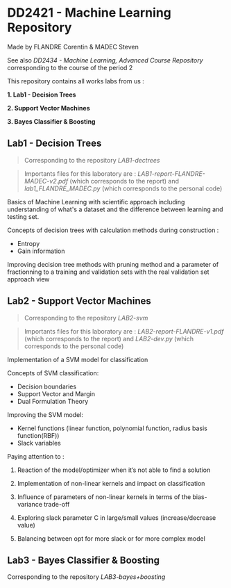 # DD2421 - Machine Learning Repository

Made by FLANDRE Corentin & MADEC Steven

See also *DD2434 - Machine Learning, Advanced Course Repository* corresponding to the course of the period 2

This repository contains all works labs from us :

**1. Lab1 - Decision Trees**


**2. Support Vector Machines**

**3. Bayes Classifier & Boosting**

## Lab1 - Decision Trees

> Corresponding to the repository *LAB1-dectrees*

> Importants files for this laboratory are : *LAB1-report-FLANDRE-MADEC-v2.pdf* (which corresponds to the report) and *lab1_FLANDRE_MADEC.py* (which corresponds to the personal code)

Basics of Machine Learning with scientific approach including understanding of what's a dataset and the difference between learning and testing set.  

Concepts of decision trees with calculation methods during construction : 
- Entropy
- Gain information

Improving decision tree methods with pruning method and a parameter of fractionning to a training and validation sets with the real validation set approach view


## Lab2 - Support Vector Machines

> Corresponding to the repository *LAB2-svm*

> Importants files for this laboratory are : *LAB2-report-FLANDRE-v1.pdf* (which corresponds to the report) and *LAB2-dev.py* (which corresponds to the personal code)

Implementation of a SVM model for classification

Concepts of SVM classification:
- Decision boundaries 
- Support Vector and Margin
- Dual Formulation Theory

Improving the SVM model:
- Kernel functions (linear function, polynomial function, radius basis function(RBF))
- Slack variables

Paying attention to :

1. Reaction of the model/optimizer when it’s not able to find a solution

2. Implementation of non-linear kernels and impact on classification 

3. Influence of parameters of non-linear kernels in terms of the bias-variance trade-off 

4. Exploring slack parameter C in large/small values (increase/decrease value)

5. Balancing between opt for more slack or for more complex model

## Lab3 - Bayes Classifier & Boosting

Corresponding to the repository *LAB3-bayes+boosting*
